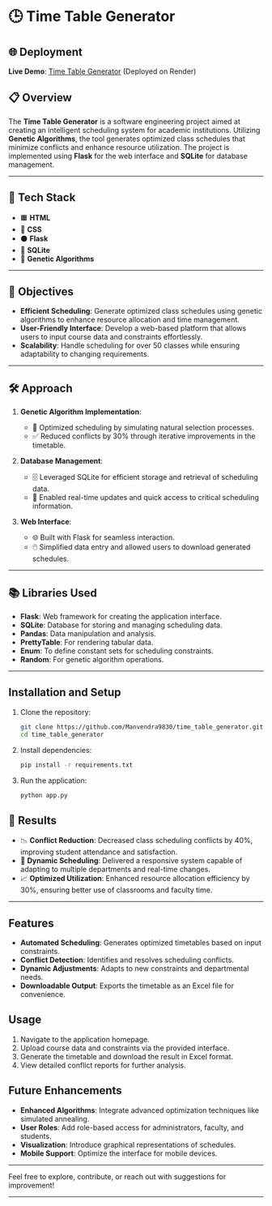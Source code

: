 # 🕒 Time Table Generator

## 🌐 Deployment
**Live Demo**: [Time Table Generator](https://time-table-generator-95m7.onrender.com) (Deployed on Render)

## 📋 Overview  
The **Time Table Generator** is a software engineering project aimed at creating an intelligent scheduling system for academic institutions. Utilizing **Genetic Algorithms**, the tool generates optimized class schedules that minimize conflicts and enhance resource utilization. The project is implemented using **Flask** for the web interface and **SQLite** for database management.  

---

## 🚀 Tech Stack  

- 🟧 **HTML**  
- 💙 **CSS**  
- ⚫ **Flask**  
- 📘 **SQLite**  
- 🧬 **Genetic Algorithms**  

---

## 🎯 Objectives  

- **Efficient Scheduling**: Generate optimized class schedules using genetic algorithms to enhance resource allocation and time management.  
- **User-Friendly Interface**: Develop a web-based platform that allows users to input course data and constraints effortlessly.  
- **Scalability**: Handle scheduling for over 50 classes while ensuring adaptability to changing requirements.  

---

## 🛠️ Approach  

1. **Genetic Algorithm Implementation**:  
   - 🧬 Optimized scheduling by simulating natural selection processes.  
   - ✅ Reduced conflicts by 30% through iterative improvements in the timetable.  

2. **Database Management**:  
   - 🗄️ Leveraged SQLite for efficient storage and retrieval of scheduling data.  
   - 🔄 Enabled real-time updates and quick access to critical scheduling information.  

3. **Web Interface**:  
   - 🌐 Built with Flask for seamless interaction.  
   - 🖱️ Simplified data entry and allowed users to download generated schedules.  

---

## 📚 Libraries Used

- **Flask**: Web framework for creating the application interface.
- **SQLite**: Database for storing and managing scheduling data.
- **Pandas**: Data manipulation and analysis.
- **PrettyTable**: For rendering tabular data.
- **Enum**: To define constant sets for scheduling constraints.
- **Random**: For genetic algorithm operations.

---

## Installation and Setup

1. Clone the repository:
   ```bash
   git clone https://github.com/Manvendra9830/time_table_generator.git
   cd time_table_generator
   ```

2. Install dependencies:
   ```bash
   pip install -r requirements.txt
   ```

3. Run the application:
   ```bash
   python app.py

   ```
   
## 🌟 Results  

- 📉 **Conflict Reduction**: Decreased class scheduling conflicts by 40%, improving student attendance and satisfaction.  
- 🔄 **Dynamic Scheduling**: Delivered a responsive system capable of adapting to multiple departments and real-time changes.  
- 📈 **Optimized Utilization**: Enhanced resource allocation efficiency by 30%, ensuring better use of classrooms and faculty time.  

---
## Features

- **Automated Scheduling**: Generates optimized timetables based on input constraints.
- **Conflict Detection**: Identifies and resolves scheduling conflicts.
- **Dynamic Adjustments**: Adapts to new constraints and departmental needs.
- **Downloadable Output**: Exports the timetable as an Excel file for convenience.

## Usage

1. Navigate to the application homepage.
2. Upload course data and constraints via the provided interface.
3. Generate the timetable and download the result in Excel format.
4. View detailed conflict reports for further analysis.

## Future Enhancements

- **Enhanced Algorithms**: Integrate advanced optimization techniques like simulated annealing.
- **User Roles**: Add role-based access for administrators, faculty, and students.
- **Visualization**: Introduce graphical representations of schedules.
- **Mobile Support**: Optimize the interface for mobile devices.

---

Feel free to explore, contribute, or reach out with suggestions for improvement!

---



